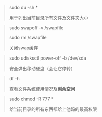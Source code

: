 > sudo du -sh *
>
> 用于列出当前目录所有文件及文件夹大小

> sudo swapoff -v /swapfile
>
> sudo rm /swapfile
>
> 关闭swap缓存

> sudo udisksctl power-off -b /dev/sda
>
> 安全弹出移动硬盘（会让它停转）

> df -h
>
> 查看文件系统使用情况及**剩余空间**

> sudo chmod -R 777 *
>
> 给当前目录的所有东西都给上他妈的最高权限